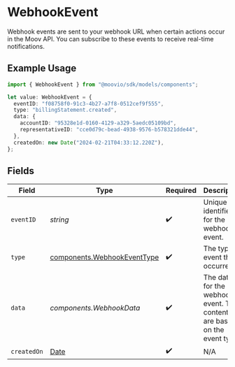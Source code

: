# WebhookEvent

Webhook events are sent to your webhook URL when certain actions occur in the Moov API. You can subscribe to these events to receive real-time notifications.

## Example Usage

```typescript
import { WebhookEvent } from "@moovio/sdk/models/components";

let value: WebhookEvent = {
  eventID: "f08758f0-91c3-4b27-a7f8-0512cef9f555",
  type: "billingStatement.created",
  data: {
    accountID: "95328e1d-0160-4129-a329-5aedc05109bd",
    representativeID: "cce0d79c-bead-4938-9576-b578321dde44",
  },
  createdOn: new Date("2024-02-21T04:33:12.220Z"),
};
```

## Fields

| Field                                                                                         | Type                                                                                          | Required                                                                                      | Description                                                                                   |
| --------------------------------------------------------------------------------------------- | --------------------------------------------------------------------------------------------- | --------------------------------------------------------------------------------------------- | --------------------------------------------------------------------------------------------- |
| `eventID`                                                                                     | *string*                                                                                      | :heavy_check_mark:                                                                            | Unique identifier for the webhook event.                                                      |
| `type`                                                                                        | [components.WebhookEventType](../../models/components/webhookeventtype.md)                    | :heavy_check_mark:                                                                            | The type of event that occurred.                                                              |
| `data`                                                                                        | *components.WebhookData*                                                                      | :heavy_check_mark:                                                                            | The data for the webhook event. The contents are based on the event type.                     |
| `createdOn`                                                                                   | [Date](https://developer.mozilla.org/en-US/docs/Web/JavaScript/Reference/Global_Objects/Date) | :heavy_check_mark:                                                                            | N/A                                                                                           |